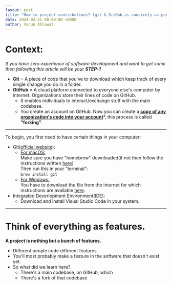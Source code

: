 ```yaml
---
layout: post
title: "How to project contributions? (git & GitHub as consicely as possible)"
date: 2024-03-31 00:00:00 +0000
author: Varun Ahlawat
---
```

# Context:<br>
<i>If you have zero experience of software development and want to get some then following this article will be your <b>STEP-1</b></i>
- **Git** = A piece of code that you've to download which keep track of every single change you do in a folder.
- **GitHub** = A cloud platform connected to everyone else's computer by internet. Organizations store their lines of code on GitHub. <br> 
  - It enables individuals to interact/exchange stuff with the main codebase. 
  - You create an account on GitHub. Now you can create a <b><u>copy of any organization's code into your account</b></u>*, this process is called **"forking"**.
<hr>
To begin, you first need to have certain things in your computer:

- Git([official website](https://git-scm.com/book/en/v2/Getting-Started-Installing-Git)):
  - <u>For macOS:</u><br>
  Make sure you have "homebrew" downloaded(if not then follow the instructions written [here](https://brew.sh/))<br>
  Then run this in your "terminal":<br>`brew install git`
  - <u>For Windows:</u><br>
  You have to download the file from the internet for which instructions are available [here](https://git-scm.com/download/win).
- Integrated Deverlopment Environment(IDE):
  - Download and install Visual Studio Code in your system.
<hr>

# Think of everything as features.
**A project is nothing but a bunch of features.**
- Different people code different features.
- You'll most probably make a feature in the software that doesn't exist yet.
- So what did we learn here? 
  - There's a main codebase, on GitHub, which 
  - There's a fork of that codebase